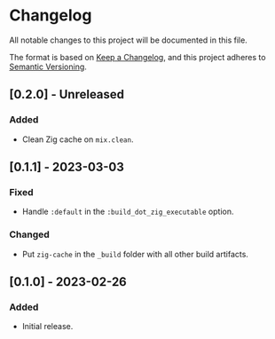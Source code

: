 # Changelog

All notable changes to this project will be documented in this file.

The format is based on [Keep a Changelog](https://keepachangelog.com/en/1.0.0/),
and this project adheres to [Semantic Versioning](https://semver.org/spec/v2.0.0.html).

## [0.2.0] - Unreleased

### Added

- Clean Zig cache on `mix.clean`.

## [0.1.1] - 2023-03-03

### Fixed

- Handle `:default` in the `:build_dot_zig_executable` option.

### Changed

- Put `zig-cache` in the `_build` folder with all other build artifacts.

## [0.1.0] - 2023-02-26

### Added

- Initial release.
